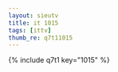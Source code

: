```yaml
--- 
layout: sieutv
title: it 1015
tags: [ittv]
thumb_re: q7t11015
---
```

{% include q7t1 key="1015" %} 
